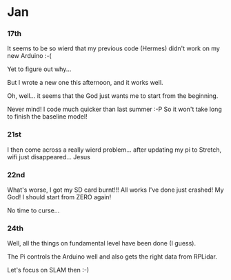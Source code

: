 # Jan
### 17th
It seems to be so wierd that my previous code (Hermes) didn't work on my new Arduino :-(

Yet to figure out why...

But I wrote a new one this afternoon, and it works well.

Oh, well... it seems that the God just wants me to start from the beginning.

Never mind! I code much quicker than last summer :-P So it won't take long to finish the baseline model!

### 21st
I then come across a really wierd problem... after updating my pi to Stretch, wifi just disappeared... Jesus

### 22nd
What's worse, I got my SD card burnt!!! All works I've done just crashed! My God! I should start from ZERO again!

No time to curse...

### 24th
Well, all the things on fundamental level have been done (I guess).

The Pi controls the Arduino well and also gets the right data from RPLidar.

Let's focus on SLAM then :-)
